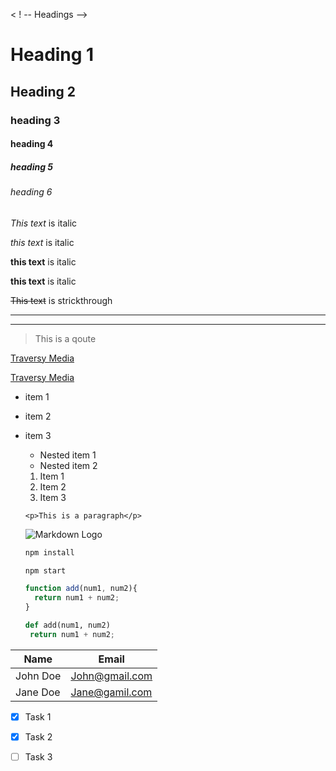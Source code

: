 < ! -- Headings -->
# Heading 1
## Heading 2
### heading 3
#### heading 4
##### heading 5
###### heading 6

<!-- Italics -->

*This text* is italic

_this text_ is italic

<!-- Strong -->
**this text** is italic

__this text__ is italic 

<!-- Strikethrough -->
~~This text~~ is strickthrough 

<!-- Horizontal Rule -->
- - - 
____

<!-- Blockqoute -->
> This is a qoute

<!-- Links -->
[Traversy Media](http://www.traversemedia.com)

[Traversy Media](http://www.traversemedia.com
"Traversy Media")

<!-- UL -->
* item 1
* item 2
* item 3
    * Nested item 1
    * Nested item 2 

    <!-- OL -->
    1. Item 1
    1. Item 2
    1. Item 3

    <!-- Incline code Block -->
    `<p>This is a paragraph</p>`

    <!-- Images -->
    ![Markdown Logo](https://markdown-here.com/img/icon256.png)
    

    <!-- Github Markdown -->

    <!-- Code Blocks -->

    ```bash 
    npm install 

    npm start 
    ```
 
  ```javascript
  function add(num1, num2){
    return num1 + num2;
  }
  ```
   ```python
  def add(num1, num2)
    return num1 + num2;
  ```
    

<!-- Tables -->
| Name         | Email            |
| -------------| -----------------|
| John Doe     | John@gmail.com   |
| Jane Doe     | Jane@gamil.com   |

<!-- Task List -->
* [x] Task 1
* [x] Task 2
* [ ] Task 3 



